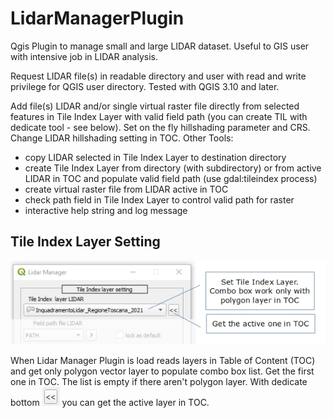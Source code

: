 # LidarManagerPlugin

Qgis Plugin to manage small and large LIDAR dataset. 
Useful to GIS user with intensive job in LIDAR analysis.

Request LIDAR file(s) in readable directory and user with read and write privilege for QGIS user directory.
Tested with QGIS 3.10 and later.

Add file(s) LIDAR and/or single virtual raster file directly from selected features in Tile Index Layer with valid field path (you can create TIL with dedicate tool - see below). 
Set on the fly hillshading parameter and CRS. 
Change LIDAR hillshading setting in TOC.
Other Tools: 
  - copy LIDAR selected in Tile Index Layer to destination directory
  - create Tile Index Layer from directory (with subdirectory) or from active LIDAR in TOC and populate valid field path (use gdal:tileindex process)
  - create virtual raster file from LIDAR active in TOC
  - check path field in Tile Index Layer to control valid path for raster
  - interactive help string and log message
 
##  Tile Index Layer Setting
 
![alt text](Image\fig1.JPG)

When Lidar Manager Plugin is load reads layers in Table of Content (TOC) and get only polygon vector layer to populate combo box list. Get the first one in TOC. The list is empty if there aren't polygon layer. 
With dedicate bottom ![alt text](.\Image\fig2.JPG) you can get the active layer in TOC.



